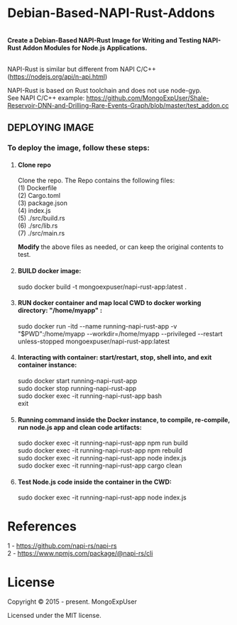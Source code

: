 # Debian-Based-NAPI-Rust-Addons

<br>
<strong>
Create a Debian-Based NAPI-Rust Image for Writing and Testing NAPI-Rust Addon Modules for Node.js Applications.
</strong>
<br><br>

NAPI-Rust is similar but different from  NAPI C/C++ (https://nodejs.org/api/n-api.html) 

NAPI-Rust is based on Rust toolchain and does not use node-gyp. <br> 
See NAPI C/C++ example: https://github.com/MongoExpUser/Shale-Reservoir-DNN-and-Drilling-Rare-Events-Graph/blob/master/test_addon.cc


## DEPLOYING IMAGE

### To deploy the image, follow these steps:

1) #### Clone repo
    Clone the repo. 
    The Repo contains the following files: <br>
    (1)  Dockerfile <br>
    (2)  Cargo.toml <br>
    (3)  package.json <br>
    (4)  index.js <br>
    (5)  ./src/build.rs <br>
    (6)  ./src/lib.rs <br>
    (7)  ./src/main.rs <br>

    <strong> Modify </strong> the  above files as needed, or can keep the original contents to test.
    
2) #### BUILD docker image: 
   sudo docker build -t  mongoexpuser/napi-rust-app:latest .
   
3) #### RUN docker container and map local CWD to docker working directory: "/home/myapp" : 
   sudo docker run -itd --name running-napi-rust-app -v "$PWD":/home/myapp --workdir=/home/myapp --privileged --restart unless-stopped mongoexpuser/napi-rust-app:latest

4) #### Interacting with container: start/restart, stop, shell into, and exit container instance: 
   sudo docker start running-napi-rust-app <br>
   sudo docker stop running-napi-rust-app <br>
   sudo docker exec -it running-napi-rust-app bash <br>
   exit
   
5) #### Running command inside the Docker instance, to compile, re-compile, run node.js app and clean code artifacts:
   sudo docker exec -it running-napi-rust-app npm run build <br>
   sudo docker exec -it running-napi-rust-app npm rebuild <br>
   sudo docker exec -it running-napi-rust-app node index.js <br>
   sudo docker exec -it running-napi-rust-app cargo clean <br>

6) ####  Test Node.js code inside the container in the CWD:
   sudo docker exec -it running-napi-rust-app node index.js 


# References
1 - https://github.com/napi-rs/napi-rs <br>
2 - https://www.npmjs.com/package/@napi-rs/cli <br>



# License

Copyright © 2015 - present. MongoExpUser

Licensed under the MIT license.
